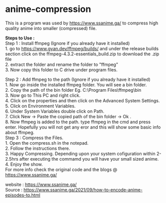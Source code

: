 # anime-compression <br />
This is a program was used by https://www.ssanime.ga/ to compress high quality anime into smaller (compressed) file. <br />

<b> Steps to Use : </b> <br />
Step 1 : Install ffmpeg (Ignore if you already have it installed) <br />
         1. go to https://www.gyan.dev/ffmpeg/builds/ and under the release builds section click on the ffmpeg-4.3.2-essentials_build.zip to download the .zip file <br />
         2. extract the folder and rename the folder to "ffmpeg" <br />
         3. Now copy this folder to C drive under program files. <br />

Step 2 : Add ffmpeg to the path (Ignore if you already have it installed) <br />
        1. Now go inside the installed ffmpeg folder. You will see a bin folder.  <br />
        2. Copy the path of the bin folder Eg. C:\Program Files\ffmpeg\bin <br />
        3. Now go to This PC and right click.  <br />
        4. Click on the properties and then click on the Advanced System Settings. <br />
        5. Click on Environment Variables. <br />
        6. Under System Variables double click on Path. <br />
        7. Click New -> Paste the copied path of the bin folder -> Ok . <br />
        8. Now ffmpeg is added to the path. type ffmpeg in the cmd and press enter. Hopefully you will not get any eror and this will show some basic info about ffmpeg. <br />
Step 3 : Compress the Files. <br />
        1. Open the compress.sh in the notepad. <br />
        2. Follow the instructions there. <br />
        3. Happy Compressing. Depending upon your system cofiguration within 2-2.5hrs after executing the commamd you will have your small sized anime. <br />
        4. Enjoy the show. <br />
For more info check the original code and the blogs @ https://www.ssanime.ga/ <br />

website : https://www.ssanime.ga/ <br />
Source : https://www.ssanime.ga/2021/09/how-to-encode-anime-episodes-to.html
        
          
